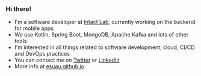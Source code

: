 ### Hi there!

- I'm a software developer at [Intact Lab](https://intactlab.ca/), currently working on the backend for mobile apps
- We use Kotlin, Spring Boot, MongoDB, Apache Kafka and lots of other tools
- I'm interested in all things related to software development, cloud, CI/CD and DevOps practices
- You can contact me on [Twitter](https://twitter.com/evan_suau) or [LinkedIn](https://www.linkedin.com/in/evansuau)
- More info at [esuau.github.io](https://esuau.github.io/)
